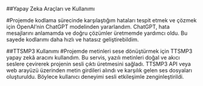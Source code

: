 ##Yapay Zeka Araçları ve Kullanımı

#Projemde kodlama sürecinde karşılaştığım hataları tespit etmek ve çözmek için OpenAI’nin ChatGPT modelinden yararlandım. ChatGPT, hata mesajlarını anlamamda ve doğru çözümler üretmemde yardımcı oldu. Bu sayede kodlarımı daha hızlı ve hatasız geliştirebildim.

##TTSMP3 Kullanımı
#Projemde metinleri sese dönüştürmek için TTSMP3 yapay zekâ aracını kullandım. Bu servis, yazılı metinleri doğal ve akıcı seslere çevirerek projenin sesli çıktı üretmesini sağladı. TTSMP3 API veya web arayüzü üzerinden metin girdileri alındı ve karşılık gelen ses dosyaları oluşturuldu. Böylece kullanıcı deneyimi sesli etkileşimle zenginleştirildi.

